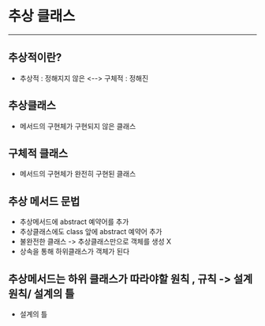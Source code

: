 # 추상 클래스 

* * * 

## 추상적이란?
* 추상적 : 정해지지 않은 <--> 구체적 : 정해진

## 추상클래스
* 메서드의 구현체가 구현되지 않은 클래스
## 구체적 클래스
* 메서드의 구현체가 완전히 구현된 클래스

## 추상 메서드 문법
* 추상메서드에 abstract 예약어를 추가
* 추상클래스에도 class 앞에 abstract 예약어 추가
* 불완전한 클래스 -> 추상클래스만으로 객체를 생성 X 
* 상속을 통해 하위클래스가 객체가 된다

## 추상메서드는 하위 클래스가 따라야할 원칙 , 규칙 -> 설계 원칙/ 설계의 틀
* 설계의 틀